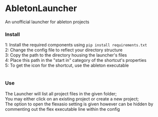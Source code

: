 # AbletonLauncher
An unofficial launcher for ableton projects

### Install
1: Install the required components using ```pip install requirements.txt``` <br />
2: Change the config file to reflect your directory structure <br />
3: Copy the path to the directory housing the launcher's files <br />
4: Place this path in the "start in" category of the shortcut's properties <br />
5: To get the icon for the shortcut, use the ableton executable <br />
<br />
### Use
The Launcher will list all project files in the given folder; <br />
You may either click on an existing project or create a new project; <br /> 
The option to open the flexasio setting is given however can be hidden by commenting out  the flex executable line within the config <br />
